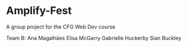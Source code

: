 # Amplify-Fest

A group project for the CFG Web Dev course

Team B:
Ana Magalhães
Elisa McGarry
Gabrielle Huckerby
Sian Buckley
